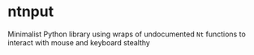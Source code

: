 # ntnput
Minimalist Python library using wraps of undocumented `Nt` functions to interact with mouse and keyboard stealthy
